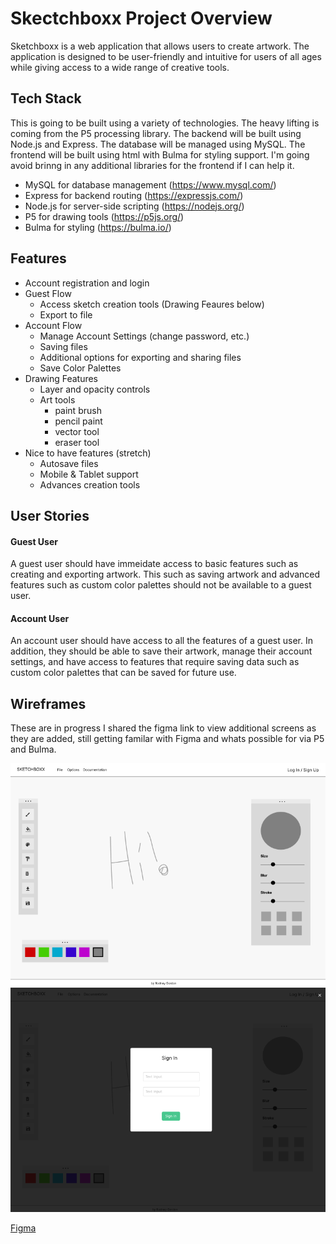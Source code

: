 # Skectchboxx Project Overview

Sketchboxx is a web application that allows users to create artwork. The application is designed to be user-friendly and intuitive for users of all ages while giving access to a wide range of creative tools.

## Tech Stack
This is going to be built using a variety of technologies. The heavy lifting is coming from the P5 processing library. The backend will be built using Node.js and Express. The database will be managed using MySQL. The frontend will be built using html with Bulma for styling support. I'm going avoid brinng in any additional libraries for the frontend if I can help it.

- MySQL for database management (https://www.mysql.com/)
- Express for backend routing (https://expressjs.com/)
- Node.js for server-side scripting (https://nodejs.org/)
- P5 for drawing tools (https://p5js.org/)
- Bulma for styling (https://bulma.io/)

## Features
- Account registration and login
- Guest Flow
    - Access sketch creation tools (Drawing Feaures below)
    - Export to file
- Account Flow
    - Manage Account Settings (change password, etc.)
    - Saving files
    - Additional options for exporting and sharing files
    - Save Color Palettes 
- Drawing Features
    - Layer and opacity controls
    - Art tools
        - paint brush
        - pencil paint
        - vector tool
        - eraser tool
- Nice to have features (stretch)
    - Autosave files
    - Mobile & Tablet support
    - Advances creation tools

## User Stories

#### Guest User
A guest user should have immeidate access to basic features such as creating and exporting artwork. This such as saving artwork and advanced features such as custom color palettes should not be available to a guest user.

#### Account User
An account user should have access to all the features of a guest user. In addition, they should be able to save their artwork, manage their account settings, and have access to features that require saving data such as custom color palettes that can be saved for future use.


## Wireframes
These are in progress I shared the figma link to view additional screens as they are added, still getting familar with Figma and whats possible for via P5 and Bulma.

![Guest Mode](assets/wireframes1.png)
![Sign In](assets/wireframes2.png)

[Figma](https://www.figma.com/design/jikcBzFjXsJbxSr9qHOpUp/Sketchboxx?node-id=1-4&t=QDKgMcoSflqMrL88-4)